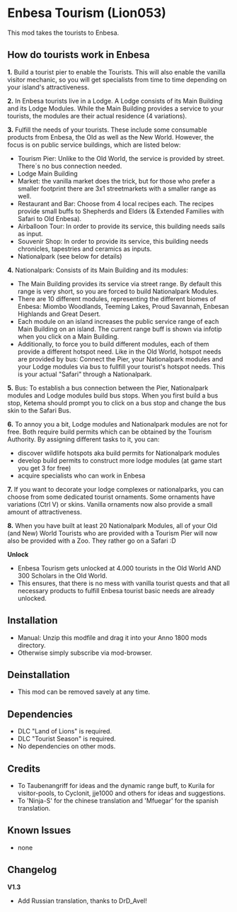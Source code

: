 # Enbesa Tourism (Lion053)

This mod takes the tourists to Enbesa.

## How do tourists work in Enbesa

**1.** Build a tourist pier to enable the Tourists. This will also enable the vanilla visitor mechanic, so you will get specialists from time to time depending on your island's attractiveness.

**2.** In Enbesa tourists live in a Lodge. A Lodge consists of its Main Building and its Lodge Modules. While the Main Building provides a service to your tourists, the modules are their actual residence (4 variations).

**3.** Fulfill the needs of your tourists. These include some consumable products from Enbesa, the Old as well as the New World. However, the focus is on public service buildings, which are listed below:

- Tourism Pier: Unlike to the Old World, the service is provided by street. There´s no bus connection needed.
- Lodge Main Building
- Market: the vanilla market does the trick, but for those who prefer a smaller footprint there are 3x1 streetmarkets with a smaller range as well.
- Restaurant and Bar: Choose from 4 local recipes each. The recipes provide small buffs to Shepherds and Elders (& Extended Families with Safari to Old Enbesa).
- Airballoon Tour: In order to provide its service, this building needs sails as input.
- Souvenir Shop: In order to provide its service, this building needs chronicles, tapestries and ceramics as inputs.
- Nationalpark (see below for details)

**4.** Nationalpark: Consists of its Main Building and its modules:

- The Main Building provides its service via street range. By default this range is very short, so you are forced to build Nationalpark Modules.
- There are 10 different modules, representing the different biomes of Enbesa: Miombo Woodlands, Teeming Lakes, Proud Savannah, Enbesan Highlands and Great Desert.
- Each module on an island increases the public service range of each Main Building on an island. The current range buff is shown via infotip when you click on a Main Building.
- Additionally, to force you to build different modules, each of them provide a different hotspot need. Like in the Old World, hotspot needs are provided by bus: Connect the Pier, your Nationalpark modules and your Lodge modules via bus to fullfill your tourist's hotspot needs. This is your actual "Safari" through a Nationalpark.

**5.** Bus: To establish a bus connection between the Pier, Nationalpark modules and Lodge modules build bus stops. When you first build a bus stop, Ketema should prompt you to click on a bus stop and change the bus skin to the Safari Bus.

**6.** To annoy you a bit, Lodge modules and Nationalpark modules are not for free. Both require build permits which can be obtained by the Tourism Authority. By assigning different tasks to it, you can:

- discover wildlife hotspots aka build permits for Nationalpark modules
- develop build permits to construct more lodge modules (at game start you get 3 for free)
- acquire specialists who can work in Enbesa

**7.** If you want to decorate your lodge complexes or nationalparks, you can choose from some dedicated tourist ornaments. Some ornaments have variations (Ctrl V) or skins. Vanilla ornaments now also provide a small amount of attractiveness.

**8.** When you have built at least 20 Nationalpark Modules, all of your Old (and New) World Tourists who are provided with a Tourism Pier will now also be provided with a Zoo. They rather go on a Safari :D

**Unlock**

- Enbesa Tourism gets unlocked at 4.000 tourists in the Old World AND 300 Scholars in the Old World.
- This ensures, that there is no mess with vanilla tourist quests and that all necessary products to fulfill Enbesa tourist basic needs are already unlocked.

## Installation

- Manual: Unzip this modfile and drag it into your Anno 1800 mods directory.
- Otherwise simply subscribe via mod-browser.

## Deinstallation

- This mod can be removed savely at any time.

## Dependencies

- DLC "Land of Lions" is required.
- DLC "Tourist Season" is required.
- No dependencies on other mods.

## Credits

- To Taubenangriff for ideas and the dynamic range buff, to Kurila for visitor-pools, to Cyclonit, jje1000 and others for ideas and suggestions.
- To 'Ninja-S' for the chinese translation and 'Mfuegar' for the spanish translation.

## Known Issues

- none

## Changelog

**V1.3**

- Add Russian translation, thanks to DrD_Avel!



